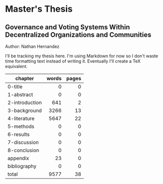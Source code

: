Master's Thesis
===============
Governance and Voting Systems Within Decentralized Organizations and Communities
--------------------------------------------------------------------------------
Author: Nathan Hernandez

I'll be tracking my thesis here. I'm using Markdown for now so I don't waste
time formatting text instead of writing it. Eventually I'll create a TeX
equivalent.

|             chapter|   words|   pages|
|--------------------|-------:|-------:|
|             0-title|       0|       0|
|          1-abstract|       0|       0|
|      2-introduction|     641|       2|
|        3-background|    3266|      13|
|        4-literature|    5647|      22|
|           5-methods|       0|       0|
|           6-results|       0|       0|
|        7-discussion|       0|       0|
|        8-conclusion|       0|       0|
|            appendix|      23|       0|
|        bibliography|       0|       0|
|               total|    9577|      38|

